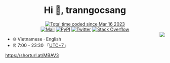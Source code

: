 <h1 align="center">Hi 👋, tranngocsang</h1>

<div align="center">
<a href="https://wakatime.com/@73c50485-c4d6-4789-9cde-59a9c984e815"><img src="https://wakatime.com/badge/user/73c50485-c4d6-4789-9cde-59a9c984e815.svg" alt="Total time coded since Mar 16 2023" /></a>
<br/>
<a href="mailto:github@sku.moe"><img src="https://img.shields.io/badge/Mail-c14438.svg?&style=flat&logo=gmail&logoColor=#6D4AFF" alt="Mail"></a>
<a href="https://pypi.org/user/tranosa25/"><img src="https://img.shields.io/badge/PyPI-tranosa25-3775a9.svg?&style=flat&logo=pypi&logoColor=white" alt="PyPI"></a>
<a href="https://twitter.com/tranosa25"><img src="https://img.shields.io/badge/Twitter-tranosa25-1ca0f1.svg?&style=flat&logo=twitter&logoColor=white" alt="Twitter"></a>
<a href="https://stackoverflow.com/users/20156464/tranosa25"><img src="https://img.shields.io/badge/Stack%20Overflow-F58025.svg?&style=flat&logo=stackoverflow&logoColor=white" alt="Stack Overflow"></a>
</div>

<picture>
  <source
    srcset="https://github-readme-stats.vercel.app/api?username=tranosa25&show_icons=true&theme=dark"
    media="(prefers-color-scheme: dark)"
  />
  <source
    srcset="https://github-readme-stats.vercel.app/api?username=tranosa25&show_icons=true"
    media="(prefers-color-scheme: light), (prefers-color-scheme: no-preference)"
  />
  <img src="https://github-readme-stats.vercel.app/api?username=tranosa25&show_icons=true" align=right />
</picture>


* 🌐 Vietnamese · English
* ⏰ 7:00 - 23:30 「[UTC+7](https://time.is/UTC+7)」


https://shorturl.at/MBAV3
